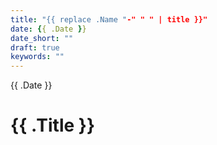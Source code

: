 ```yaml
---
title: "{{ replace .Name "-" " " | title }}"
date: {{ .Date }}
date_short: ""
draft: true
keywords: ""
---
```

<span class="blog-date">{{ .Date }}</span>

# {{ .Title }}
